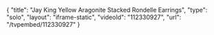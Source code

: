 {
    "title": "Jay King Yellow Aragonite Stacked Rondelle Earrings",
    "type": "solo",
    "layout": "iframe-static",
    "videoId": "112330927",
    "url": "\/tvpembed\/112330927"
}